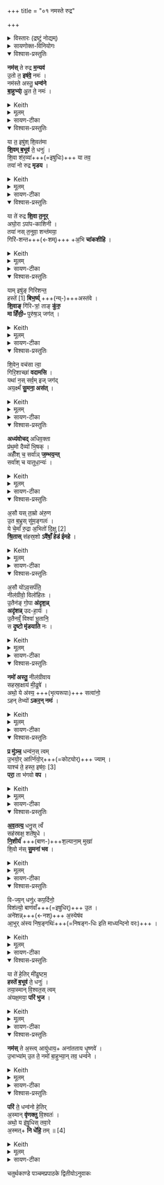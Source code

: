 +++
title = "०१ नमस्ते रुद्र"

+++

<details><summary>विस्तारः (द्रष्टुं नोद्यम्)</summary>

 - १-१५ अनुष्टुप्, ३ विषमपदा बृहती,
  ७ आस्तारपङ्क्तिः, ८ षट्पदा जगती । अग्निर्ऋषिः  

(रुद्राध्यायः)
</details>

<details><summary>सायणोक्त-विनियोगः</summary>

२११२ कल्पः—“शतरुद्रीयं जुहोति जतिलयवाग्वा वा गवीधुकयवाग्वा वा जर्तिलगवीधुकसक्तुभिर्वा कुशयवसर्पिषाऽजाक्षीरेण मृगीक्षीरेण वाऽर्कपर्णेनोदङ्तिष्ठ न्नुत्तरस्य पक्षस्य उत्तरामपस्यां स्रक्त्यां विकर्ण्यां स्वयमातृण्णायामनुपरिचारं (क्रामं) वा नमस्ते रुद्र मन्यव इत्येताननुवाकांस्त्रेधा विभज्यापि वा प्रथमादुपक्रम्य नमस्तक्षभ्य इति जानुदघ्ने धारयमाणो रथकारेभ्य इत्युपक्रम्य नमः स्वायुधायेति नाभिदघ्ने शेषेण प्रागवसानेभ्य आस्यदघ्ने हुत्वा सहस्राणि सहस्रश इति दशावदानानि हुत्वाऽन्वारोहाञ्जुहोति नमो रुद्रेभ्यो ये पृथिव्यामिति जानुदघ्ने धारयमाणे नमो रुद्रेभ्यो येऽन्तरिक्ष इति नाभिदघ्ने नमो रुद्रेभ्यो ये दिवीत्यास्यदघ्ने हुत्वैतानेव यजमानं वाचयित्वैतानेव विपरीतान्प्रत्यवरोहान्हुत्वा संचरे पशूनामर्कपर्णमुदस्यति यं द्विष्यात्तस्य संचर इति” इति।  
तत्र प्रथमानुवाके प्रथमामृचमाह— नमस्ते रुद्रेति।  
</details>


<details open><summary>विश्वास-प्रस्तुतिः</summary>

**नम॑स्** ते रुद्र **म॒न्यव॑**  
उ॒तो त॒ **इष॑वे॒** नमः॑ ।   
नम॑स्ते अस्तु॒ **धन्व॑ने**  
**बा॒हुभ्या्॑** अु॒त ते॒ नमः॑ ।   
</details>

<details><summary>Keith</summary>

Homage to thy wrath, O Rudra,  
To thine arrow homage also;  
Homage to thy bow,  
And homage to thine arms.
</details>


<details><summary>मूलम्</summary>

नम॑स्ते रुद्र म॒न्यव॑ उ॒तो त॒ इष॑वे॒ नमः॑ ।   
नम॑स्ते अस्तु॒ धन्व॑ने बा॒हुभ्या॑मु॒त ते॒ नमः॑ ।   
</details>

<details><summary>सायण-टीका</summary>

हे रुद्र ते त्वदीयो यो मन्युः कोपस्तस्मै नमोऽस्तु।  
स मन्युरस्मद्वैरिष्वेव प्रसरतु नत्वस्मासु।  
उत्तापि च ते तवेषवे नमः।  
त्वदीयाय बाणाय नमोऽस्तु।  
तथा ते धन्वने त्वदीयाय धनुषे नमोऽस्तु।  
उतापि च ते बाहुभ्यां त्वदीयाभ्यां धनुर्बाणोपेताभ्यां हस्ताभ्यां नमोऽस्तु।  
एतत्सर्वान्वौरिष्वेव प्रवर्ततां न तु मयीत्यभिप्रायः।  
</details>

<details open><summary>विश्वास-प्रस्तुतिः</summary>

या त॒ इषु॑श् शि॒वत॑मा  
**शि॒वम् ब॒भूव॑** ते॒ धनुः॑ ।   
शि॒वा श॑र॒व्या॑+++(=इषुधिः)+++ या तव॒  
तया॑ नो रुद्र **मृडय** ।  
</details>

<details><summary>Keith</summary>

With thy most kindly arrow,  
And kindly bow,  
With thy kindly missile,  
Be gentle to us, O Rudra.
</details>


<details><summary>मूलम्</summary>

या त॒ इषु॑श्शि॒वत॑मा शि॒वम्ब॒भूव॑ ते॒ धनुः॑ ।   
शि॒वा श॑र॒व्या॑ या तव॒ तया॑ नो रुद्र मृडय ।  
</details>

<details><summary>सायण-टीका</summary>

द्वितीयामृचमाह— या त इषुरिति।  
हे रुद्र ते त्वदीया येयमिषुः शिवतमा शान्ततमा बभूव तथा ते त्वदीयं यद्धनुः शिवं शान्तं बभूव, तथा या च तव **शरव्या** तवेषुधिस् तया शान्तयेष्वा तेन च शान्तेन धनुषा तया च शान्तया शरव्यया नो ऽस्मान्मृडय सुखय।  
भक्तेषु प्रवृत्त्यभावात्तेषां शान्तत्वम्।  
</details>

<details open><summary>विश्वास-प्रस्तुतिः</summary>

या ते॑ रुद्र **शि॒वा त॒नूर्**  
अघो॒रा ऽपा॑प-काशिनी ।   
तया॑ नस् त॒नुवा॒ शन्त॑मया॒  
गिरि॑-शन्त+++(←शम्)+++ +अ॒भि **चा॑कशीहि** ।   
</details>

<details><summary>Keith</summary>

That body of thine, O Rudra, which is kindly,  
Not dread, with auspicious look,  
With that body, most potent to heal,  
O haunter of the mountains, do thou look on us.
</details>


<details><summary>मूलम्</summary>

या ते॑ रुद्र शि॒वा त॒नूरघो॒रापा॑पकाशिनी ।   
तया॑ नस्त॒नुवा॒ शन्त॑मया॒ गिरि॑शन्ता॒भि चा॑कशीहि ।   
</details>

<details><summary>सायण-टीका</summary>

अथ तृतीयामृचमाह— या ते रुद्रेति।  
द्वे हि रुद्रस्य तनू।  
तथा चापरिष्टाद् आम्नायते "रुद्रो वा एष यदग्निस्तस्यैते तनुवौ घोराऽन्या शिवाऽन्या” इति।  
हिंसिका घोराऽनुग्राहिका शिवा।  
हे **रुद्र** ते तव या **तनूः** शिवाऽस्मास्व् अनुग्रह-कारिण्य्  
अत **एवाघोरा** हंसिका न भवति।  
अघोरत्वम् एव स्पष्टी क्रियते - **अपापकाशिनी** पाप हिंसारूपमनिष्टं  
काशयतीति पापकाशिनी, तादृशी न भवतीत्यपापकाशिनी।  
गिरौ कैलासे स्थित्वा नित्यं प्राणिभ्यो यः **शं** सुखं तनोति स गिरिशंतस्तस्य संबोधनं हे **गिरिशंत**।  
तथाविध हे रुद्र शंतमयाऽतिशयेन सुखकारिण्या तया तनुवा **ऽभिचाकशीहि** मामभिलक्ष्य प्रकाशं करु।  
एतादृशीं त्वदीयां तुनं प्रकाश्य मां सुखिनं कुर्वित्यर्थः।  
</details>

<details open><summary>विश्वास-प्रस्तुतिः</summary>

याम् इषु॑ङ् गिरिशन्त॒  
हस्ते॑ [1]  **बिभ॒र्ष्य्** +++(न्य्-)+++अस्त॑वे ।   
**शि॒वाङ्** गि॑रि-त्र॒! ताङ् **कु॑रु॒**  
**मा हिँ॑सी॒ᳶ** पुरु॑ष॒ञ् जग॑त् ।
</details>

<details><summary>Keith</summary>

The arrow which, O haunter of mountains,  
In thy hand [1] thou bearest to shoot,  
That make thou kindly, O guardian of mountains; Harm not the world of men.
</details>


<details><summary>मूलम्</summary>

यामिषु॑ङ्गिरिशन्त॒ हस्ते॑ [1]  बिभ॒र्ष्यस्त॑वे ।   
शि॒वाङ्गि॑रित्र॒ ताङ्कु॑रु॒ मा हिँ॑सी॒ᳶ पुरु॑ष॒ञ्जग॑त् ।
</details>

<details><summary>सायण-टीका</summary>

अथ चतुर्थीमृचमाह— यमिषुमिति।  
हे गिरिशंत यामिषुं बाणम् **अस्तवे** वैरिषु प्रक्षेप्तुं हस्ते विभार्षि।  
कैलासाख्यं गिरिं त्रायते पालयतीति गिरित्रस्तत्संबोधनं हे **गिरित्र**।  
तथाविध हे रुद्र तां हस्ते घृतामिषुं शिवामस्मासु शान्तां कुरु।  
पुरुषमस्मदीयं मनुष्यं जगन्मनुष्यव्यतिरिक्तमपि जङ्गमं गवादिकं मा हिंसीः।  
</details>

<details open><summary>विश्वास-प्रस्तुतिः</summary>

शि॒वेन॒ वच॑सा त्वा॒  
गिरि॒शाच्छा॑ **वदामसि** ।   
यथा॑ न॒स् सर्व॒म् इज् जग॑द्  
अय॒क्ष्मँ **सु॒मना॒ अस॑त्** ।   
</details>

<details><summary>Keith</summary>

With kindly utterance thee  
We address, O liver on the mountains,  
That all our folk  
Be free from sickness and of good cheer.
</details>


<details><summary>मूलम्</summary>

शि॒वेन॒ वच॑सा त्वा॒ गिरि॒शाच्छा॑ वदामसि ।   
यथा॑ न॒स्सर्व॒मिज्जग॑दय॒क्ष्मँ सु॒मना॒ अस॑त् ।   
</details>

<details><summary>सायण-टीका</summary>

अथ पञ्चमीमाह— शिवेन वचसेति।  
गिरौ कौलासे शेते तिष्टतीति गिरिशः।  
हे गिरिश त्वामच्छ प्राप्तुं शिवेन मङ्गलेन स्तुतिरूपेण वचसा वदामसि वयं प्रार्थयामहे यथा येन प्रकारेण नोऽस्मददीयं सर्वमिज्जगन्सर्वमपि मनुष्यपश्वादिकं जङ्गप्रजातमयक्ष्मं रोगरहितं सुमना असत्सौमनस्योपेतं भवति तथा कुरु।  
</details>

<details open><summary>विश्वास-प्रस्तुतिः</summary>

**अध्य॑वोचद्** अधिव॒क्ता  
प्र॑थ॒मो दैव्यो॑ भि॒षक् ।   
अहीँ॑श् च॒ सर्वा॑ञ् **ज॒म्भय॒न्त्**  
सर्वा॑श् च यातुधा॒न्यः॑ ।   
</details>

<details><summary>Keith</summary>

The advocate hath spoken in advocacy,  
The first divine leech,  
Confounding all the serpents  
And all sorceries.
</details>



<details><summary>मूलम्</summary>

अध्य॑वोचदधिव॒क्ता प्र॑थ॒मो दैव्यो॑ भि॒षक् ।   
अहीँ॑श्च॒ सर्वा॑ञ्ज॒म्भय॒न्त्सर्वा॑श्च यातुधा॒न्यः॑ ।   
</details>

<details><summary>सायण-टीका</summary>

अथ षष्ठीमाह– अध्यवोचदिति।  
यो रुद्रोऽविवक्ताध्धिकोऽयमित्येवं सर्वेषामग्रे मां प्रति वक्तुं क्षमस्तेनोक्ते सति मम सर्वाधिक्यं ततानीमेव सिध्यति।  
अतस्तादृशो रुद्रोऽध्यवोचन्मां सर्वाधिकं वदतु।  
कीदृशोऽघिवक्ता, प्रथमो देवानां मध्ये मुख्यो दैव्यः सर्वान्देवानर्हति स्वयं देवान्पालयितुं क्षम इत्यर्थः।  
भिषगेतस्य ध्यानमात्रेण सर्वरोगोपशमनादयं चिकित्सकः।  
किं कुर्वन्, अहींश्च सर्वान्सर्पब्याघ्रादन्सिर्वानपि सर्वाश्च यातुधान्यः सर्वा अपि राक्षसजातीर्जम्भयंन्विनाशयन्।   
</details>

<details open><summary>विश्वास-प्रस्तुतिः</summary>

अ॒सौ यस् ता॒म्रो अ॑रु॒ण  
उ॒त ब॒भ्रुस् सु॑म॒ङ्गलः॑ ।   
ये चे॒माँ रु॒द्रा अ॒भितो॑ दि॒क्षु [2]   
**श्रि॒तास्** स॑हस्र॒शो **ऽवै॑षाँ॒ हेड॑ ईमहे** ।   
</details>

<details><summary>Keith</summary>

The dusky, the ruddy,  
The brown, the auspicious,  
And the Rudras which in thousands  
Lie around this (earth) in the quarters [2],  
Their wrath do we deprecate.
</details>


<details><summary>मूलम्</summary>

अ॒सौ यस्ता॒म्रो अ॑रु॒ण उ॒त ब॒भ्रुस्सु॑म॒ङ्गलः॑ ।   
ये चे॒माँ रु॒द्रा अ॒भितो॑ दि॒क्षु [2]  श्रि॒तास्स॑हस्र॒शोऽवै॑षाँ॒ हेड॑ ईमहे ।   
</details>

<details><summary>सायण-टीका</summary>

अथ सप्तमीमाह— असौ यस्ताम्र इति।  
यो रुद्रोऽसौ मण्डलस्थादित्यरूपः।  
स च ताम्र उदयकालेऽत्यन्तरक्तोऽरुण उदयादूर्ध्वमषिद्रक्तः।  
उतापि च बभ्रुस्ततोऽप्यूर्ध्वं पिङ्गलः एवमन्येऽपि वर्णास्तत्तत्कालगता उन्नेयाः।  
सुमङ्गलो नानावर्णः संस्तदा तदाऽन्धकारादिनिवर्तकत्वादत्यन्तं मङ्गलः।  
ये चाऱ्ये रश्मिरूपा रुद्रा इमामभितोऽस्या भूमेः परितो दिक्षु श्रिताः प्राच्यादिदिक्ष्ववस्थिताः।  
ते च सह  २११४ स्त्रशोऽनेकसहस्रसंख्याका।  
एषामादित्यतद्रश्मिरूपाणां सर्वेषां रुद्राणां हेडः क्रोधसदृशं तीक्ष्णत्वमवेमहे भक्तिनमस्कारादिना निवारयामः।  
</details>

<details open><summary>विश्वास-प्रस्तुतिः</summary>

अ॒सौ यो॑ऽव॒सर्प॑ति॒  
नील॑ग्रीवो॒ विलो॑हितः ।   
उ॒तैन॑ङ् गो॒पा **अ॑दृश॒न्न्**  
**अदृ॑शन्न्** उद-हा॒र्यः॑ ।   
उ॒तैनव्ँ॒ विश्वा॑ भू॒तानि॒  
स **दृ॒ष्टो मृ॑डयाति** नः ।
</details>

<details><summary>Keith</summary>

He who creepeth away,  
Blue-necked and ruddy,  
Him the cowherds have seen,  
Have seen the bearers of water  
And him all creatures;  
May be, seen, be gentle unto us.
</details>


<details><summary>मूलम्</summary>

अ॒सौ यो॑ऽव॒सर्प॑ति॒ नील॑ग्रीवो॒ विलो॑हितः ।   
उ॒तैन॑ङ्गो॒पा अ॑दृश॒न्नदृ॑शन्नुदहा॒र्यः॑ ।   
उ॒तैनव्ँ॒विश्वा॑ भू॒तानि॒ स दृ॒ष्टो मृ॑डयाति नः ।
</details>

<details><summary>सायण-टीका</summary>

अथाष्टमीमाह— असौ योऽयेति।  
यो रुद्रो नीलग्रीवः कालकूटविषधारणेन नीलवर्णा ग्रीवा यस्यासौ नीलग्रीवः।  
स एव विलोहितो विशेषेण लोहितवर्णः सन्नसौ मण्डलवर्ती भूत्वाऽवसर्पत्युदयास्तमयौ संपादयितुं प्रवर्तते।  
तस्य च रुद्रस्य मण्डलवर्तिस्वरूपधारणे प्रयोजनमुच्यतेउतापि च गोपा वेदशास्त्रसंस्काररहिता गोपाला अप्येनं मण्डलवर्तिनमादित्यरूपिणं रुद्रमदृशन्पश्यति।  
उदहार्य उदकानां हारिण्यो योषितोऽप्येनसदृशन्पश्यन्ति।   

उतापि चैनमादित्यरूपिणं रुद्रं विश्वा भूतानि गोमहिष्यादयः सर्वेऽपि प्राणिनः पश्यन्ति।  
सर्वेषां दर्शनार्थमेव हि रुद्रस्याऽऽदित्यमूर्तिधारणम्।  
कैलासादिवर्ति रुद्रस्य रूपं तु वेदशास्त्राभिज्ञैरेव दृश्यते नान्यैः।  
तादृशो रुद्रो दृष्टः सन्नोऽस्मान्मृडयाति सुखिनः करोत्वित्यर्थः।  
</details>

<details open><summary>विश्वास-प्रस्तुतिः</summary>

**नमो॑ अस्तु॒** नील॑ग्रीवाय  
सहस्रा॒क्षाय॑ मी॒ढुषे॑ ।   
अथो॒ ये अ॑स्य॒ +++(भृत्यरूपाः)+++ सत्वा॑नो॒  
ऽहन् तेभ्यो॑ **ऽकर॒न् नमः॑** ।   
</details>

<details><summary>Keith</summary>

Homage to the blue-necked,  
Thousand-eyed one, the bountiful  
And to those that are his warriors  
I have paid my homage.
</details>


<details><summary>मूलम्</summary>

नमो॑ अस्तु॒ नील॑ग्रीवाय सहस्रा॒क्षाय॑ मी॒ढुषे॑ ।   
अथो॒ ये अ॑स्य॒ सत्वा॑नो॒ऽहन्तेभ्यो॑ऽकर॒न्नमः॑ ।   
</details>

<details><summary>सायण-टीका</summary>

अथ नवमीमाह— नमो अस्त्विति।  
यः पूर्वोक्तरीत्या नीलग्रीवः स एवेन्द्रमूर्तिधारणेन सहस्राक्षः।  
स पुनः पर्जन्य-मूर्ति-धारणेन **मीढूवान्** सेचको वृष्टिकर्तेत्यर्थः।  
तादृशाय रुद्राय नमोऽस्तु।  
अथो अपि च ये केचिदस्य रुद्रस्य **सत्त्वानो** भृत्यरूपाः प्राणिनस्तेभ्यः सर्वेभ्योऽहं नमोऽकरं नमस्करोति।  
</details>

<details open><summary>विश्वास-प्रस्तुतिः</summary>

**प्र मु॑ञ्च॒** धन्व॑न॒स् त्वम्  
उ॒भयो॒र् आर्त्नि॑यो॒र्+++(=कोट्योर्)+++ ज्याम् ।   
याश्च॑ ते॒ हस्त॒ इष॑वः॒ [3]   
**परा॒** ता भ॑गवो **वप** ।  
</details>

<details><summary>Keith</summary>

Unfasten from the two notches  
Of thy bow the bowstring,  
And cast thou down  
The arrows in thy hand [3].  
</details>


<details><summary>मूलम्</summary>

प्र मु॑ञ्च॒ धन्व॑न॒स्त्वमु॒भयो॒रार्त्नि॑यो॒र्ज्याम् ।   
याश्च॑ ते॒ हस्त॒ इष॑वः [3]  परा॒ ता भ॑गवो वप ।  
</details>

<details><summary>सायण-टीका</summary>

अथ दशमीमाह— प्र मुञ्चेति।  
हे **भगवो** भगवन् पूजावन् महद्-ऐश्वर्य-संपन्न रुद्र  
**त्वं धन्वनस्** त्वदीयस्य धनुष  
उभयोर् **आर्त्नियोः** कोट्योर् अवस्थितां ज्यां मौर्वीं प्रमुञ्चावरोपय।  
याश्व ते हस्त इषवो वर्तन्ते ता अपि परावप परित्यज।  
</details>

<details open><summary>विश्वास-प्रस्तुतिः</summary>

**अ॒व॒तत्य॒** धनु॒स् त्वँ  
सह॑स्राक्ष॒ शते॑षुधे ।   
**नि॒शीर्य॑** +++(बाण-)+++श॒ल्याना॒म् मुखा॑  
शि॒वो न॑स् **सु॒मना॑ भव** ।   
</details>

<details><summary>Keith</summary>

Unstringing thy bow,  
Do thou of a thousand eyes and a hundred quivers,  
Destroying the points of thine arrows,  
Be gentle and kindly to us.
</details>


<details><summary>मूलम्</summary>

अ॒व॒तत्य॒ धनु॒स्त्वँ सह॑स्राक्ष॒ शते॑षुधे ।   
नि॒शीर्य॑ श॒ल्याना॒म्मुखा॑ शि॒वो न॑स्सु॒मना॑ भव ।   
</details>

<details><summary>सायण-टीका</summary>

अथैकादशीमाह— अवतत्येति।  
इन्द्ररूपेण सहस्रसंख्याकान्यक्षीणि यस्यासौ सहश्राक्षः।  
शतसंख्याका इषुधयो बाणस्थापनकोशा यस्यासौ शतेषुधिः।  
तादृश हे रुद्र धनुरवतत्यावरोषितज्याकं कृत्वा शल्यानां मुखा मुकानिषुगतलोहानामग्राणि नि शीर्येषुधिषु न्यग्भावेन शीर्णानि कृत्वा नोऽस्मान्प्रति सुमना अनुग्रहयुक्तः सञ्शिवः शान्तो भव।  
</details>

<details open><summary>विश्वास-प्रस्तुतिः</summary>

वि-ज्य॒न् धनु॑ᳵ कप॒र्दिनो॒  
विश॑ल्यो॒ बाण॑वाँ+++(=इषुधिर्)+++ उ॒त ।   
अने॑शन्न्+++(←नश्)+++ अ॒स्येष॑व  
आ॒भुर् अ॑स्य निष॒ङ्गथिः॑+++(=निषङ्ग-धिः इति माध्यन्दिनो वरः)+++ ।   
</details>

<details><summary>Keith</summary>

Unstrung is the bow of him of the braided hair  
And arrowless his quiver;  
His arrows have departed,  
Empty is his quiver.
</details>


<details><summary>मूलम्</summary>

विज्य॒न्धनु॑ᳵ कप॒र्दिनो॒ विश॑ल्यो॒ बाण॑वाँ उ॒त ।   
अने॑शन्न॒स्येष॑व आ॒भुर॑स्य निष॒ङ्गथिः॑ ।   
</details>

<details><summary>सायण-टीका</summary>

अथ द्वादशीमाह— विज्यं धनुरिति।  
कपर्दो जटाजूटः सोऽस्यास्तीति **कपर्दी** रुद्रस्तस्य **धनुर् विज्यं** विगतज्याकमस्तु।  
उतापि च बाणा अस्मिंस्तिष्ठन्तीति **बाणवान्** इषुधिः।  
स च **विशल्यो** ऽस्तु।  
इषुगतानां शल्यानां तदुदरे गोपितत्वेन बहिर् आविर्भूत-शल्य-रहितोऽस्तु।  
अस्य रुद्रस्येषवो बाणा इषुधौ प्रक्षिप्ता  
**अनैशन्** वेद्धुम् असमर्था भवन्तु  
अस्य रुद्रस्य।  
**निषङ्गथिर्** बाणाधार **आभुर्** अस्त्व् अषित् प्रभुरस्तु।  
कुड्यनिखातशङ्कावासाञ्जितत्वेन वाणान्धारयितुमेव प्रभवतु।  
न तु बाणाकर्षण-योग्य इत्यर्थः।  
अथवा **निषङ्गथिः** खड्गाकर्षण-समर्थः।   
</details>

<details open><summary>विश्वास-प्रस्तुतिः</summary>

या ते॑ हे॒तिर् मी॑ढुष्टम॒  
**हस्ते॑ ब॒भूव॑** ते॒ धनुः॑ ।   
तया॒स्मान् वि॒श्वत॒स् त्वम्  
अ॑यक्ष॒मया॒ **परि॑ भुज** ।   
</details>

<details><summary>Keith</summary>

O most bountiful one, the missile  
That is in thy hand, thy bow,  
With it on all sides do thou guard us,  
Free from sickness.
</details>


<details><summary>मूलम्</summary>

या ते॑ हे॒तिर्मी॑ढुष्टम॒ हस्ते॑ ब॒भूव॑ ते॒ धनुः॑ ।   
तया॒स्मान्वि॒श्वत॒स्त्वम॑यक्ष॒मया॒ परि॑ ब्भुज ।   
</details>

<details><summary>सायण-टीका</summary>

अश्च त्रयोदशीमाह— या ते हेतिरिति।  
हे मीढुष्टमातिशयेन कामभिवर्पक या ते हेतिस्तव संबन्धि खड्गादिरूपं यदायुधं, यदपि ते तव हस्ते धनुर्वभूव, अयक्ष्मयाऽनुपद्रवकारिण्या तया हेत्या तथाविधेन धनुषा च त्वमस्मीन्विश्वतः **परिभुज** सर्वतः परिपालय।  
</details>

<details open><summary>विश्वास-प्रस्तुतिः</summary>

**नम॑स्** ते अ॒स्त्व् आयु॑धाय॒+ अना॑तताय धृ॒ष्णवे॑ ।   
उ॒भाभ्या॑म् उ॒त ते॒ नमो॑ बा॒हुभ्या॒न् तव॒ धन्व॑ने ।   
</details>

<details><summary>Keith</summary>

Homage to thy weapon,  
Unstrung, dread;  
And homage to thy two hands,  
To thy bow.
</details>


<details><summary>मूलम्</summary>

नम॑स्ते अ॒स्त्वायु॑धा॒याना॑तताय धृ॒ष्णवे॑ ।   
उ॒भाभ्या॑मु॒त ते॒ नमो॑ बा॒हुभ्या॒न्तव॒ धन्व॑ने ।   
</details>

<details><summary>सायण-टीका</summary>

अथ चतुर्दशीमाह— नमस्ते अस्त्विति।  
हे रुद्र ते त्वदीयायाऽऽयुधाय वाणरूपाय नमोऽस्तु।  
कीदृशायाऽऽयुधाय, अनातताय धनुषि संधानाभावादमसारिताय, धृष्णवे स्वरूपेण प्रहतुं प्रगल्भाय।  
किंच ते त्वदीयाभ्यामुभाभ्यां बाहुभ्यां नमोऽस्तु।  
तथा तव त्वदीयाय धन्वने नमोऽस्तु।  
</details>

<details open><summary>विश्वास-प्रस्तुतिः</summary>

**परि॑** ते॒ धन्व॑नो हे॒तिर्  
अ॒स्मान् **वृ॑णक्तु** वि॒श्वतः॑ ।   
अथो॒ य इ॑षु॒धिस् तवा॒रे  
अ॒स्मत्+ **नि धे॑हि॒** तम् ॥ [4]  
</details>

<details><summary>Keith</summary>

May the missile from thy bow  
Avoid us on every side,  
And do thou lay far from us  
This quiver that is thine.
</details>


<details><summary>मूलम्</summary>

परि॑ ते॒ धन्व॑नो हे॒तिर॒स्मान्वृ॑णक्तु वि॒श्वतः॑ ।   
अथो॒ य इ॑षु॒धिस्तवा॒रे अ॒स्मन्नि धे॑हि॒ तम् ॥ [4]  
</details>

<details><summary>सायण-टीका</summary>

अथ पञ्चदशीमाह— परि ते धन्वन इति।  
हे रुद्र ते त्वदीयस्य धन्वनो हेतिर्बाणशल्यरूपाऽस्मान्विश्वतः सर्वतः परिवृणक्तु वर्जितान्करोतु, मा बाधतामित्यर्थः।  
अथो अपि च यस्तवेषुधिस्तमस्मदारेऽस्मत्तो दुरे निधेहि स्थापय॥

इति श्रीमत्सायणाचार्यविरचिते माधवीये वेदार्थप्रकाशे कृष्णयजुर्वेदीयतैत्तिरीयसंहिताभाष्ये चतुर्थकाण्डे चतुर्थप्रपाठके  प्रथमोऽनुवाकः ॥
   १॥
</details>

चतुर्थकाण्डे पञ्चमप्रपाठके द्वितीयोऽनुवाकः
